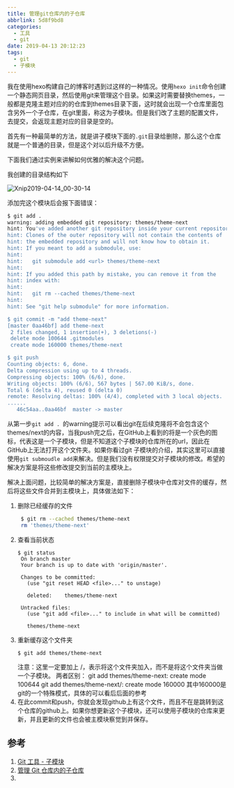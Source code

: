 ```yaml
---
title: 管理git仓库内的子仓库
abbrlink: 5d8f9bd8
categories:
  - 工具
  - git
date: 2019-04-13 20:12:23
tags:
  - git
  - 子模块
---
```

我在使用hexo构建自己的博客时遇到过这样的一种情况。使用`hexo init`命令创建一个静态网页目录，然后使用git来管理这个目录。如果这时需要替换themes，一般都是克隆主题对应的的仓库到themes目录下面，这时就会出现一个仓库里面包含另外一个子仓库，在git里面，称这为子模块。但是我们改了主题的配置文件，去提交，会返现主题对应的目录是空的。

首先有一种最简单的方法，就是讲子模块下面的`.git`目录给删除，那么这个仓库就是一个普通的目录，但是这个对以后升级不方便。

下面我们通过实例来讲解如何优雅的解决这个问题。

我创建的目录结构如下

![Xnip2019-04-14_00-30-14](https://cdn.jsdelivr.net/gh/fengxiu/img/Xnip2019-04-14_00-30-14.jpg)
<!-- more -->
添加完这个模块后会报下面错误：
``` bash
$ git add .
warning: adding embedded git repository: themes/theme-next
hint: You've added another git repository inside your current repository.
hint: Clones of the outer repository will not contain the contents of
hint: the embedded repository and will not know how to obtain it.
hint: If you meant to add a submodule, use:
hint: 
hint: 	git submodule add <url> themes/theme-next
hint: 
hint: If you added this path by mistake, you can remove it from the
hint: index with:
hint: 
hint: 	git rm --cached themes/theme-next
hint: 
hint: See "git help submodule" for more information.

$ git commit -m "add theme-next"
[master 0aa46bf] add theme-next
 2 files changed, 1 insertion(+), 3 deletions(-)
 delete mode 100644 .gitmodules
 create mode 160000 themes/theme-next

$ git push 
Counting objects: 6, done.
Delta compression using up to 4 threads.
Compressing objects: 100% (6/6), done.
Writing objects: 100% (6/6), 567 bytes | 567.00 KiB/s, done.
Total 6 (delta 4), reused 0 (delta 0)
remote: Resolving deltas: 100% (4/4), completed with 3 local objects.
......
   46c54aa..0aa46bf  master -> master
```
从第一步`git add . `的warning提示可以看出git在后续克隆将不会包含这个themes/next的内容，当我push完之后，在GitHub上看到的将是一个灰色的图标，代表这是一个子模块，但是不知道这个子模块的仓库所在的url，因此在GitHub上无法打开这个文件夹。如果你看过git 子模块的介绍，其实这里可以直接使用`git submoudle add`来解决。但是我们没有权限提交对子模块的修改。希望的解决方案是将这些修改提交到当前的主模块上。

解决上面问题，比较简单的解决方案是，直接删除子模块中仓库对文件的缓存，然后将这些文件合并到主模块上，具体做法如下：

1. 删除已经缓存的文件
   ``` bash
    $ git rm --cached themes/theme-next
    rm 'themes/theme-next'
   ```
2. 查看当前状态
   ```
   $ git status 
    On branch master
    Your branch is up to date with 'origin/master'.

    Changes to be committed:
      (use "git reset HEAD <file>..." to unstage)

      deleted:    themes/theme-next

    Untracked files:
      (use "git add <file>..." to include in what will be committed)

      themes/theme-next
   ```
3. 重新缓存这个文件夹
   ```
   $ git add themes/theme-next
   ```
    注意：这里一定要加上 /，表示将这个文件夹加入，而不是将这个文件夹当做一个子模块。
    两者区别：
    git add themes/theme-next: create mode 100644
    git add themes/theme-next/: create mode 160000
    其中160000是git的一个特殊模式，具体的可以看后后面的参考
4. 在此commit和push，你就会发现github上有这个文件，而且不在是跳转到这个仓库的github上。如果你想更新这个子模块，还可以使用子模块的仓库来更新，并且更新的文件也会被主模块察觉到并保存。

## 参考
1. [Git 工具 - 子模块](https://git-scm.com/book/zh/v2/Git-%E5%B7%A5%E5%85%B7-%E5%AD%90%E6%A8%A1%E5%9D%97)
2. [管理 Git 仓库内的子仓库](https://upupming.site/2018/05/31/git-submodules/#%E4%BB%93%E5%BA%93%E5%86%85%E5%85%8B%E9%9A%86%E5%85%B6%E4%BB%96%E4%BB%93%E5%BA%93%E9%81%87%E5%88%B0%E7%9A%84%E9%97%AE%E9%A2%98)
3. 